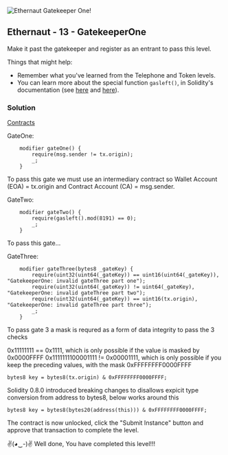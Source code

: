![Ethernaut Gatekeeper One!](https://ethernaut.openzeppelin.com/imgs/BigLevel13.svg)

## Ethernaut - 13 - GatekeeperOne 

Make it past the gatekeeper and register as an entrant to pass this level.

Things that might help:
- Remember what you've learned from the Telephone and Token levels.
- You can learn more about the special function ```gasleft()```, in Solidity's documentation (see [here](https://docs.soliditylang.org/en/v0.8.17/units-and-global-variables.html) and [here](https://docs.soliditylang.org/en/v0.8.17/control-structures.html#external-function-calls)).

### Solution

[Contracts](./13-GatekeeperOne/)

GateOne:
```solidity
    modifier gateOne() {
        require(msg.sender != tx.origin);
        _;
    }
```
To pass this gate we must use an intermediary contract so Wallet Account (EOA) = tx.origin and Contract Account (CA) = msg.sender.

GateTwo:
```solidity
    modifier gateTwo() {
        require(gasleft().mod(8191) == 0);
        _;
    }
```
To pass this gate...

GateThree:
```solidity
    modifier gateThree(bytes8 _gateKey) {
        require(uint32(uint64(_gateKey)) == uint16(uint64(_gateKey)), "GatekeeperOne: invalid gateThree part one");
        require(uint32(uint64(_gateKey)) != uint64(_gateKey), "GatekeeperOne: invalid gateThree part two");
        require(uint32(uint64(_gateKey)) == uint16(tx.origin), "GatekeeperOne: invalid gateThree part three");
        _;
    }
```
To pass gate 3 a mask is requred as a form of data integrity to pass the 3 checks

0x11111111 == 0x1111, which is only possible if the value is masked by 0x0000FFFF
0x1111111100001111 != 0x00001111, which is only possible if you keep the preceding values, with the mask 0xFFFFFFFF0000FFFF
```solidity
bytes8 key = bytes8(tx.origin) & 0xFFFFFFFF0000FFFF;
```

Solidity 0.8.0 introduced breaking changes to disallows expicit type conversion from address to bytes8, below works around this
``` solidity
bytes8 key = bytes8(bytes20(address(this))) & 0xFFFFFFFF0000FFFF;
```

The contract is now unlocked, click the "Submit Instance" button and approve that transaction to complete the level.

✌(◕‿-)✌ Well done, You have completed this level!!!